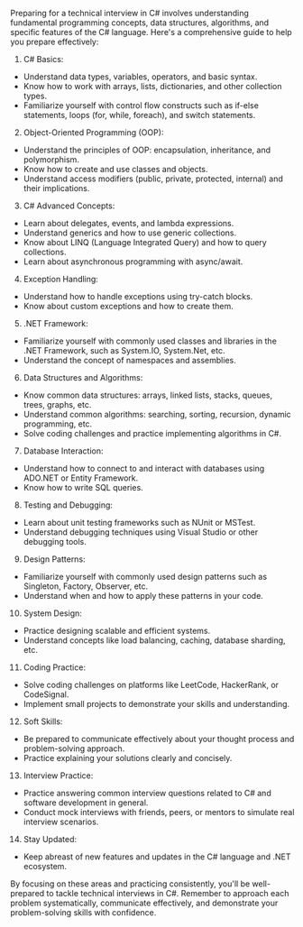 Preparing for a technical interview in C# involves understanding fundamental programming concepts, data structures, algorithms, and specific features of the C# language. Here's a comprehensive guide to help you prepare effectively:

1. C# Basics:
- Understand data types, variables, operators, and basic syntax.
- Know how to work with arrays, lists, dictionaries, and other collection types.
- Familiarize yourself with control flow constructs such as if-else statements, loops (for, while, foreach), and switch statements.
2. Object-Oriented Programming (OOP):
- Understand the principles of OOP: encapsulation, inheritance, and polymorphism.
- Know how to create and use classes and objects.
- Understand access modifiers (public, private, protected, internal) and their implications.
3. C# Advanced Concepts:
- Learn about delegates, events, and lambda expressions.
- Understand generics and how to use generic collections.
- Know about LINQ (Language Integrated Query) and how to query collections.
- Learn about asynchronous programming with async/await.

4. Exception Handling:
- Understand how to handle exceptions using try-catch blocks.
- Know about custom exceptions and how to create them.
5. .NET Framework:
- Familiarize yourself with commonly used classes and libraries in the .NET Framework, such as System.IO, System.Net, etc.
- Understand the concept of namespaces and assemblies.
6. Data Structures and Algorithms:
- Know common data structures: arrays, linked lists, stacks, queues, trees, graphs, etc.
- Understand common algorithms: searching, sorting, recursion, dynamic programming, etc.
- Solve coding challenges and practice implementing algorithms in C#.
7. Database Interaction:
- Understand how to connect to and interact with databases using ADO.NET or Entity Framework.
- Know how to write SQL queries.
8. Testing and Debugging:
- Learn about unit testing frameworks such as NUnit or MSTest.
- Understand debugging techniques using Visual Studio or other debugging tools.
9. Design Patterns:
- Familiarize yourself with commonly used design patterns such as Singleton, Factory, Observer, etc.
- Understand when and how to apply these patterns in your code.
10.  System Design:
- Practice designing scalable and efficient systems.
- Understand concepts like load balancing, caching, database sharding, etc.
11.  Coding Practice:
- Solve coding challenges on platforms like LeetCode, HackerRank, or CodeSignal.
- Implement small projects to demonstrate your skills and understanding.
12.  Soft Skills:
- Be prepared to communicate effectively about your thought process and problem-solving approach.
- Practice explaining your solutions clearly and concisely.
13.  Interview Practice:
- Practice answering common interview questions related to C# and software development in general.
- Conduct mock interviews with friends, peers, or mentors to simulate real interview scenarios.
14.  Stay Updated:
- Keep abreast of new features and updates in the C# language and .NET ecosystem.

By focusing on these areas and practicing consistently, you'll be well-prepared to tackle technical interviews in C#. Remember to approach each problem systematically, communicate effectively, and demonstrate your problem-solving skills with confidence.